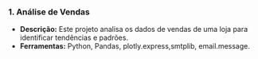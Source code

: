 ### 1. Análise de Vendas
- **Descrição:** Este projeto analisa os dados de vendas de uma loja para identificar tendências e padrões.
- **Ferramentas:** Python, Pandas, plotly.express,smtplib, email.message.
